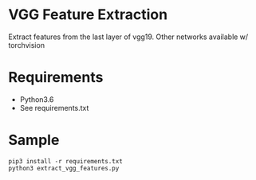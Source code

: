 # VGG Feature Extraction

Extract features from the last layer of vgg19. Other networks available w/ torchvision

# Requirements

* Python3.6
* See requirements.txt


# Sample

```
pip3 install -r requirements.txt
python3 extract_vgg_features.py
```

